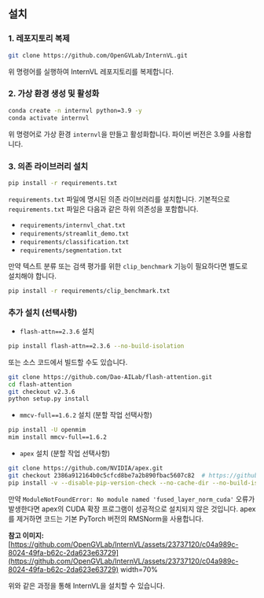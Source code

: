 ## 설치

### 1. 레포지토리 복제

```bash
git clone https://github.com/OpenGVLab/InternVL.git
```

위 명령어를 실행하여 InternVL 레포지토리를 복제합니다.


### 2. 가상 환경 생성 및 활성화

```bash
conda create -n internvl python=3.9 -y
conda activate internvl
```

위 명령어로 가상 환경 `internvl`을 만들고 활성화합니다. 파이썬 버전은 3.9를 사용합니다.


### 3. 의존 라이브러리 설치

```bash
pip install -r requirements.txt
```

`requirements.txt` 파일에 명시된 의존 라이브러리를 설치합니다. 기본적으로 `requirements.txt` 파일은 다음과 같은 하위 의존성을 포함합니다.

* `requirements/internvl_chat.txt`
* `requirements/streamlit_demo.txt`
* `requirements/classification.txt`
* `requirements/segmentation.txt`

만약 텍스트 분류 또는 검색 평가를 위한 `clip_benchmark` 기능이 필요하다면 별도로 설치해야 합니다.

```bash
pip install -r requirements/clip_benchmark.txt
```


### 추가 설치 (선택사항)

- `flash-attn==2.3.6` 설치

```bash
pip install flash-attn==2.3.6 --no-build-isolation
```

또는 소스 코드에서 빌드할 수도 있습니다.

```bash
git clone https://github.com/Dao-AILab/flash-attention.git
cd flash-attention
git checkout v2.3.6
python setup.py install
```

- `mmcv-full==1.6.2` 설치 (분할 작업 선택사항)

```bash
pip install -U openmim
mim install mmcv-full==1.6.2
```

- `apex` 설치 (분할 작업 선택사항)

```bash
git clone https://github.com/NVIDIA/apex.git
git checkout 2386a912164b0c5cfcd8be7a2b890fbac5607c82  # https://github.com/NVIDIA/apex/issues/1735
pip install -v --disable-pip-version-check --no-cache-dir --no-build-isolation --config-settings "--build-option=--cpp_ext" --config-settings "--build-option=--cuda_ext" ./
```

만약 `ModuleNotFoundError: No module named 'fused_layer_norm_cuda'` 오류가 발생한다면 apex의 CUDA 확장 프로그램이 성공적으로 설치되지 않은 것입니다. apex를 제거하면 코드는 기본 PyTorch 버전의 RMSNorm을 사용합니다. 

**참고 이미지:** [https://github.com/OpenGVLab/InternVL/assets/23737120/c04a989c-8024-49fa-b62c-2da623e63729](https://github.com/OpenGVLab/InternVL/assets/23737120/c04a989c-8024-49fa-b62c-2da623e63729) width=70%


위와 같은 과정을 통해 InternVL을 설치할 수 있습니다. 
